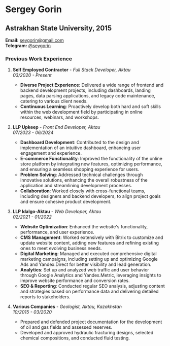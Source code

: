 # Sergey Gorin

## Astrakhan State University, 2015

**Email:** seygorin@gmail.com  
**Telegram:** [@seygorin](https://t.me/seygorin)

### Previous Work Experience

1. **Self Employed Contractor** - *Full Stack Developer, Aktau*  
   *03/2020 - Present*  
   - **Diverse Project Experience**: Delivered a wide range of frontend and backend development projects, including dashboards, landing pages, data parsing applications, and legacy code maintenance, catering to various client needs.
   - **Continuous Learning**: Proactively develop both hard and soft skills within the web development field by participating in online resources, webinars, and workshops.

2. **LLP Upkeep** - *Front End Developer, Aktau*  
   *07/2023 - 06/2024*  
   - **Dashboard Development**: Contributed to the design and implementation of an intuitive dashboard, enhancing user engagement and experience.
   - **E-commerce Functionality**: Improved the functionality of the online store platform by integrating new features, optimizing performance, and ensuring a seamless shopping experience for users.
   - **Problem Solving**: Addressed technical challenges through innovative solutions, enhancing the overall robustness of the application and streamlining development processes.
   - **Collaboration**: Worked closely with cross-functional teams, including designers and backend developers, to align project goals and ensure cohesive product development.

3. **LLP Idalgo-Aktau** - *Web Developer, Aktau*  
   *02/2021 - 01/2022*  
   - **Website Optimization**: Enhanced the website's functionality, performance, and user experience.
   - **CMS Management**: Worked extensively with Bitrix to customize and update website content, adding new features and refining existing ones to meet evolving business needs.
   - **Digital Marketing**: Managed and executed comprehensive digital marketing campaigns, including setting up and optimizing Google Ads and Yandex.Direct for better visibility and lead generation.
   - **Analytics**: Set up and analyzed web traffic and user behavior through Google Analytics and Yandex.Metric, leveraging insights to improve website performance and conversion rates.
   - **SEO & Reporting**: Conducted regular SEO analysis, adjusting content and strategies based on performance data and delivering detailed reports to stakeholders.

4. **Various Companies** - *Geologist, Aktau, Kazakhstan*  
   *10/2015 - 03/2020*  
   - Prepared and defended project documentation for the development of oil and gas fields and assessed reserves.
   - Developed and approved hydraulic fracturing designs, selected chemical compositions, and conducted fluid testing.
